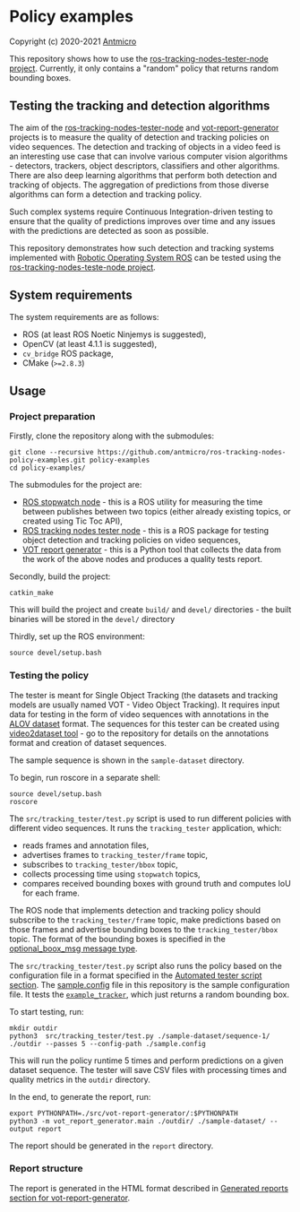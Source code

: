# Policy examples

Copyright (c) 2020-2021 [Antmicro](https://www.antmicro.com)

This repository shows how to use the [ros-tracking-nodes-tester-node project](https://github.com/antmicro/ros-tracking-nodes-tester-node).
Currently, it only contains a "random" policy that returns random bounding boxes.

## Testing the tracking and detection algorithms

The aim of the [ros-tracking-nodes-tester-node](https://github.com/antmicro/ros-tracking-nodes-tester-node) and [vot-report-generator](https://github.com/antmicro/ros-tracking-nodes-vot-report-generator) projects is to measure the quality of detection and tracking policies on video sequences.
The detection and tracking of objects in a video feed is an interesting use case that can involve various computer vision algorithms - detectors, trackers, object descriptors, classifiers and other algorithms.
There are also deep learning algorithms that perform both detection and tracking of objects.
The aggregation of predictions from those diverse algorithms can form a detection and tracking policy.

Such complex systems require Continuous Integration-driven testing to ensure that the quality of predictions improves over time and any issues with the predictions are detected as soon as possible.

This repository demonstrates how such detection and tracking systems implemented with [Robotic Operating System ROS](https://www.ros.org) can be tested using the [ros-tracking-nodes-teste-node project](https://github.com/antmicro/ros-tracking-nodes-tester-node).

## System requirements

The system requirements are as follows:

* ROS (at least ROS Noetic Ninjemys is suggested),
* OpenCV (at least 4.1.1 is suggested),
* `cv_bridge` ROS package,
* CMake (`>=2.8.3`)

## Usage

### Project preparation

Firstly, clone the repository along with the submodules:

```
git clone --recursive https://github.com/antmicro/ros-tracking-nodes-policy-examples.git policy-examples
cd policy-examples/
```

The submodules for the project are:

* [ROS stopwatch node](https://github.com/antmicro/ros-tracking-nodes-stopwatch) - this is a ROS utility for measuring the time between publishes between two topics (either already existing topics, or created using Tic Toc API),
* [ROS tracking nodes tester node](https://github.com/antmicro/ros-tracking-nodes-tester-node) - this is a ROS package for testing object detection and tracking policies on video sequences,
* [VOT report generator](https://github.com/antmicro/ros-tracking-nodes-vot-report-generator) - this is a Python tool that collects the data from the work of the above nodes and produces a quality tests report.

Secondly, build the project:

```
catkin_make
```

This will build the project and create `build/` and `devel/` directories - the built binaries will be stored in the `devel/` directory

Thirdly, set up the ROS environment:

```
source devel/setup.bash
```

### Testing the policy

The tester is meant for Single Object Tracking (the datasets and tracking models are usually named VOT - Video Object Tracking).
It requires input data for testing in the form of video sequences with annotations in the [ALOV dataset](http://alov300pp.joomlafree.it/dataset-resources.html) format.
The sequences for this tester can be created using [video2dataset tool](https://github.com/antmicro/video2dataset) - go to the repository for details on the annotations format and creation of dataset sequences.

The sample sequence is shown in the `sample-dataset` directory.

To begin, run roscore in a separate shell:
```
source devel/setup.bash
roscore
```
The `src/tracking_tester/test.py` script is used to run different policies with different video sequences.
It runs the `tracking_tester` application, which:

* reads frames and annotation files,
* advertises frames to `tracking_tester/frame` topic,
* subscribes to `tracking_tester/bbox` topic,
* collects processing time using `stopwatch` topics,
* compares received bounding boxes with ground truth and computes IoU for each frame.

The ROS node that implements detection and tracking policy should subscribe to the `tracking_tester/frame` topic, make predictions based on those frames and advertise bounding boxes to the `tracking_tester/bbox` topic.
The format of the bounding boxes is specified in the [optional_boox_msg message type](https://github.com/antmicro/ros-tracking-nodes-tester-node/blob/master/msg/optional_bbox_msg.msg).

The `src/tracking_tester/test.py` script also runs the policy based on the configuration file in a format specified in the [Automated tester script section](https://github.com/antmicro/ros-tracking-nodes-tester-node#script-and-config).
The [sample.config](./sample.config) file in this repository is the sample configuration file.
It tests the [`example_tracker`](./src/example_policy/src/example_tracker/main.cpp), which just returns a random bounding box.

To start testing, run:

```
mkdir outdir
python3  src/tracking_tester/test.py ./sample-dataset/sequence-1/ ./outdir --passes 5 --config-path ./sample.config
```

This will run the policy runtime 5 times and perform predictions on a given dataset sequence.
The tester will save CSV files with processing times and quality metrics in the `outdir` directory.

In the end, to generate the report, run:

```
export PYTHONPATH=./src/vot-report-generator/:$PYTHONPATH
python3 -m vot_report_generator.main ./outdir/ ./sample-dataset/ --output report
```

The report should be generated in the `report` directory.

### Report structure

The report is generated in the HTML format described in [Generated reports section for vot-report-generator](https://github.com/antmicro/ros-tracking-nodes-vot-report-generator#generated-reports).
